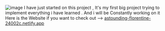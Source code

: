 ![image](https://github.com/user-attachments/assets/6ad6d9a4-909f-4dbe-a96e-e3c37f73c360)
I have just started on this project , It's my first big project trying to implement everything i have learned . And i will be
Constantly working on it 
Here is the Website if you want to check out --> [astounding-florentine-24002c.netlify.app ](https://astounding-florentine-24002c.netlify.app/)
